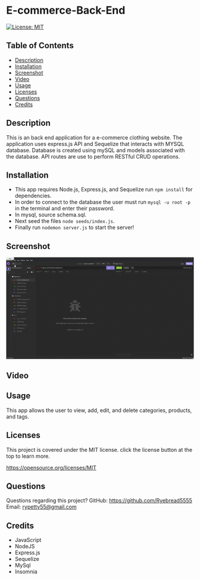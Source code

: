 # E-commerce-Back-End

[![License: MIT](https://img.shields.io/badge/License-MIT-yellow.svg)](https://opensource.org/licenses/MIT)

## Table of Contents
* [Description](#description)
* [Installation](#installation)
* [Screenshot](#screenshot)
* [Video](#video)
* [Usage](#usage)
* [Licenses](#license)
* [Questions](#questions)
* [Credits](#credits)

## Description
This is an back end application for a e-commerce clothing website. The application uses express.js API and Sequelize that interacts with MYSQL database. Database is created using mySQL and models associated with the database. API routes are use to perform RESTful CRUD operations.

## Installation
- This app requires Node.js, Express.js, and Sequelize run ```npm install``` for dependencies. 
- In order to connect to the database the user must run ```mysql -u root -p``` in the terminal and enter their password. 
- In mysql, source schema.sql.
- Next seed the files ```node seeds/index.js```.
- Finally run ```nodemon server.js``` to start the server!

## Screenshot
![](./Develop/assets/e-commerce-backend-gif.gif)

## Video


## Usage
This app allows the user to view, add, edit, and delete categories, products, and tags.

## Licenses
This project is covered under the MIT license. click the license button at the top to learn more.

https://opensource.org/licenses/MIT

## Questions
Questions regarding this project?
GitHub: https://github.com/Ryebread5555
Email: rypetty55@gmail.com

## Credits
- JavaScript
- NodeJS
- Express.js
- Sequelize
- MySql
- Insomnia

